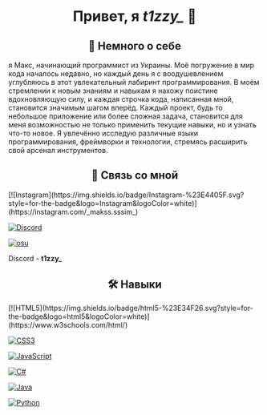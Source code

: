 
<h1 align="center">Привет, я <i>t1zzy_</i> 👋</h1>


<h2 align="center">🚀 Немного о себе</h2>
я Макс, начинающий программист из Украины. Моё погружение в мир кода началось недавно, но каждый день я с воодушевлением углубляюсь в этот увлекательный лабиринт программирования. В моём стремлении к новым знаниям и навыкам я нахожу поистине вдохновляющую силу, и каждая строчка кода, написанная мной, становится значимым шагом вперёд. Каждый проект, будь то небольшое приложение или более сложная задача, становится для меня возможностью не только применить текущие навыки, но и узнать что-то новое. Я увлечённо исследую различные языки программирования, фреймворки и технологии, стремясь расширить свой арсенал инструментов.

<h2 align="center">🔗 Связь со мной</h2>
[![Instagram](https://img.shields.io/badge/Instagram-%23E4405F.svg?style=for-the-badge&logo=Instagram&logoColor=white)](https://instagram.com/_makss.sssim_)

[![Discord](https://img.shields.io/badge/Discord-%235865F2.svg?style=for-the-badge&logo=discord&logoColor=white)]()

[![osu](https://img.shields.io/badge/osu_profile-E6649E?style=for-the-badge&logo=osu&logoColor=white)](https://osu.ppy.sh/users/34479656)

Discord - **t1zzy_**

<h2 align="center">🛠 Навыки</h2>
[![HTML5](https://img.shields.io/badge/html5-%23E34F26.svg?style=for-the-badge&logo=html5&logoColor=white)](https://www.w3schools.com/html/)

[![CSS3](https://img.shields.io/badge/css3-%231572B6.svg?style=for-the-badge&logo=css3&logoColor=white)](https://www.w3schools.com/css/)

[![JavaScript](https://img.shields.io/badge/javascript-%23323330.svg?style=for-the-badge&logo=javascript&logoColor=%23F7DF1E)](https://www.w3schools.com/js/)

[![C#](https://img.shields.io/badge/c%23-%23239120.svg?style=for-the-badge&logo=csharp&logoColor=white)](https://www.w3schools.com/cs/)

[![Java](https://img.shields.io/badge/java-%23ED8B00.svg?style=for-the-badge&logo=openjdk&logoColor=white)](https://www.w3schools.com/java/)

[![Python](https://img.shields.io/badge/python-3670A0?style=for-the-badge&logo=python&logoColor=ffdd54)](https://www.w3schools.com/python/)
